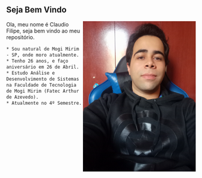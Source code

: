 ## Seja Bem Vindo 

<div style="display: flex; align-items: left; justify-content: space-between;">
  <div style="flex: 1;">
    Ola, meu nome é Claudio Filipe, seja bem vindo ao meu repositório.

    * Sou natural de Mogi Mirim - SP, onde moro atualmente.
    * Tenho 26 anos, e faço aniversário em 26 de Abril.
    * Estudo Análise e Desenvolvimento de Sistemas na Faculdade de Tecnologia de Mogi Mirim (Fatec Arthur de Azevedo).
    * Atualmente no 4º Semestre.
  </div>
  <div>
    <img src="https://github.com/ClaudioFilipe00/hello-world/blob/main/Perfil.jpg?raw=true" alt="Perfil" style="max-width: 300px;"/>
  </div>
</div>
